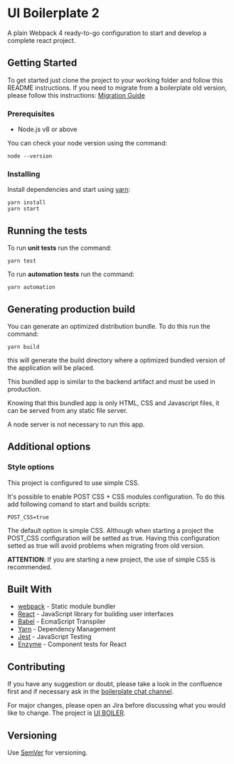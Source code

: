 # UI Boilerplate 2

A plain Webpack 4 ready-to-go configuration to start and develop a complete react project.

## Getting Started

To get started just clone the project to your working folder and follow this README instructions. If you need to migrate from a boilerplate old version, please follow this instructions: [Migration Guide](http://confluence.vistajet.local/display/APCENTRE/How+to+migrate+to+boilerplate-2.X)

### Prerequisites

* Node.js v8 or above

You can check your node version using the command:

```CLI
node --version
```

### Installing

Install dependencies and start using [yarn](https://yarnpkg.com):

```CLI
yarn install
yarn start
```

## Running the tests

To run **unit tests** run the command:

```CLI
yarn test
```

To run **automation tests** run the command:

```CLI
yarn automation
```

## Generating production build

You can generate an optimized distribution bundle. To do this run the command:

```CLI
yarn build
```

this will generate the build directory where a optimized bundled version of the application will be placed.

This bundled app is similar to the backend artifact and must be used in production.

Knowing that this bundled app is only HTML, CSS and Javascript files, it can be served from any static file server.

A node server is not necessary to run this app.

## Additional options

### Style options
This project is configured to use simple CSS.

It's possible to enable POST CSS + CSS modules configuration.
To do this add following comand to start and builds scripts:

```CLI
POST_CSS=true
```

The default option is simple CSS. Although when starting a project the POST_CSS configuration will be setted as true. Having this configuration setted as true will avoid problems when migrating from old version.

**ATTENTION**: If you are starting a new project, the use of simple CSS is recommended.

## Built With

* [webpack](https://webpack.js.org/) - Static module bundler
* [React](https://babeljs.io/) - JavaScript library for building user interfaces
* [Babel](https://babeljs.io/) - EcmaScript Transpiler
* [Yarn](https://yarnpkg.com) - Dependency Management
* [Jest](https://jestjs.io/) - JavaScript Testing
* [Enzyme](https://airbnb.io/enzyme/docs/api/) - Component tests for React

## Contributing

If you have any suggestion or doubt, please take a look in the confluence first and if necessary ask in the [boilerplate chat channel](https://chat.vistajet.com/channel/boilerplate).

For major changes, please open an Jira before discussing what you would like to change. The project is [UI BOILER](http://jira/projects/UIBOILER/summary).

## Versioning

Use [SemVer](http://semver.org/) for versioning.
